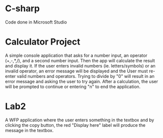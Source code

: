 # C-sharp
Code done in Microsoft Studio

# **Calculator Project**
A simple console application that asks for a number input, an operator (+,-,*,/), and a second number input. Then the app will calculate the result and display it.
If the user enters invalid numbers (ie. letters/symbols) or an invalid operator, an error message will be displayed and the User must re-enter valid numbers and operators. Trying to divide by "0" will result in an error message and asking the user to try again.
After a calculation, the user will be prompted to continue or entering "n" to end the application.

# **Lab2**
A WFP application where the user enters something in the textbox and by clicking the copy button, the red "Display here" label will produce the message in the textbox.
